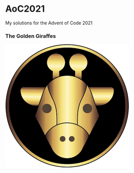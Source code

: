 # AoC2021
My solutions for the Advent of Code 2021


### The Golden Giraffes
![image](golden_giraffes.png)
